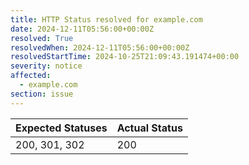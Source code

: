 ```yaml
---
title: HTTP Status resolved for example.com
date: 2024-12-11T05:56:00+00:00Z
resolved: True
resolvedWhen: 2024-12-11T05:56:00+00:00Z
resolvedStartTime: 2024-10-25T21:09:43.191474+00:00
severity: notice
affected:
  - example.com
section: issue
---
```


| Expected Statuses | Actual Status  |
|-------------------|----------------|
| 200, 301, 302 | 200 |
